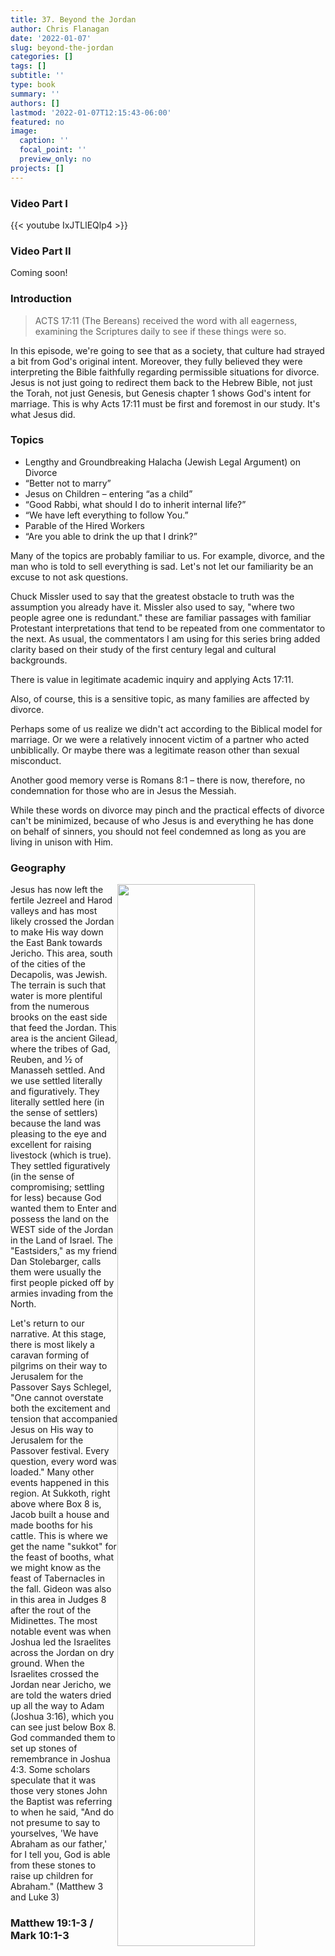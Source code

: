 ```yaml
---
title: 37. Beyond the Jordan
author: Chris Flanagan
date: '2022-01-07'
slug: beyond-the-jordan
categories: []
tags: []
subtitle: ''
type: book
summary: ''
authors: []
lastmod: '2022-01-07T12:15:43-06:00'
featured: no
image:
  caption: ''
  focal_point: ''
  preview_only: no
projects: []
---
```


### Video Part I

{{< youtube IxJTLlEQlp4 >}}

### Video Part II

Coming soon!

### Introduction 

> ACTS 17:11 (The Bereans) received the word with all eagerness, examining the Scriptures daily to see if these things were so.

In this episode, we're going to see that as a society, that culture had strayed a bit from God's original intent.  Moreover, they fully believed they were interpreting the Bible faithfully regarding permissible situations for divorce.  Jesus is not just going to redirect them back to the Hebrew Bible, not just the Torah, not just Genesis, but Genesis chapter 1 shows God's intent for marriage.  This is why Acts 17:11 must be first and foremost in our study.  It's what Jesus did.

### Topics

* Lengthy and Groundbreaking Halacha (Jewish Legal Argument) on Divorce
* “Better not to marry”
* Jesus on Children – entering “as a child”
* “Good Rabbi, what should I do to inherit internal life?”
* “We have left everything to follow You.”
* Parable of the Hired Workers
* “Are you able to drink the up that I drink?”


Many of the topics are probably familiar to us.  For example, divorce, and the man who is told to sell everything is sad.  Let's not let our familiarity be an excuse to not ask questions.  

Chuck Missler used to say that the greatest obstacle to truth was the assumption you already have it.  Missler also used to say, "where two people agree one is redundant." these are familiar passages with familiar Protestant interpretations that tend to be repeated from one commentator to the next.  As usual, the commentators I am using for this series bring added clarity based on their study of the first century legal and cultural backgrounds.

There is value in legitimate academic inquiry and applying Acts 17:11. 

Also, of course, this is a sensitive topic, as many families are affected by divorce. 

Perhaps some of us realize we didn't act according to the Biblical model for marriage. Or we were a relatively innocent victim of a partner who acted unbiblically.  Or maybe there was a legitimate reason other than sexual misconduct.  

Another good memory verse is Romans 8:1 – there is now, therefore, no condemnation for those who are in Jesus the Messiah.  

While these words on divorce may pinch and the practical effects of divorce can't be minimized, because of who Jesus is and everything he has done on behalf of sinners, you should not feel condemned as long as you are living in unison with Him.

### Geography

<img src="images/map.jpg" alt="" width="66%" style="float:right" />

Jesus has now left the fertile Jezreel and Harod valleys and has most likely crossed the Jordan to make His way down the East Bank towards Jericho.  This area, south of the cities of the Decapolis, was Jewish.  The terrain is such that water is more plentiful from the numerous brooks on the east side that feed the Jordan.  This area is the ancient Gilead, where the tribes of Gad, Reuben, and ½ of Manasseh settled.  And we use settled literally and figuratively.  They literally settled here (in the sense of settlers) because the land was pleasing to the eye and excellent for raising livestock (which is true).  They settled figuratively (in the sense of compromising; settling for less) because God wanted them to Enter and possess the land on the WEST side of the Jordan in the Land of Israel.  The "Eastsiders," as my friend Dan Stolebarger, calls them were usually the first people picked off by armies invading from the North.

Let's return to our narrative.  At this stage, there is most likely a caravan forming of pilgrims on their way to Jerusalem for the Passover <click and read> Says Schlegel, "One cannot overstate both the excitement and tension that accompanied Jesus on His way to Jerusalem for the Passover festival.  Every question, every word was loaded." Many other events happened in this region.  At Sukkoth, right above where Box 8 is, Jacob built a house and made booths for his cattle.  This is where we get the name "sukkot" for the feast of booths, what we might know as the feast of Tabernacles in the fall.  Gideon was also in this area in Judges 8 after the rout of the Midinettes.  The most notable event was when Joshua led the Israelites across the Jordan on dry ground.  When the Israelites crossed the Jordan near Jericho, we are told the waters dried up all the way to Adam (Joshua 3:16), which you can see just below Box 8.  God commanded them to set up stones of remembrance in Joshua 4:3.   Some scholars speculate that it was those very stones John the Baptist was referring to when he said, "And do not presume to say to yourselves, 'We have Abraham as our father,' for I tell you, God is able from these stones to raise up children for Abraham." (Matthew 3 and Luke 3)

### Matthew 19:1-3 / Mark 10:1-3


| Matthew 19 | Mark 10
| :--  | :--
| 1 Now when Jesus had finished these sayings, he went away from Galilee and entered the region of {{<hl>}}Judea beyond the Jordan{{</hl>}}. 2 And large crowds followed him, and he healed them there. 3 And Pharisees came up to him and tested him by asking, “Is it lawful to divorce one's wife for any cause?” | 1 And he left there and went to the {{<hl>}}region of Judea and beyond the Jordan{{</hl>}}, and crowds gathered to him again. And again, as was his custom, he taught them. 2 And Pharisees came up and in order to test him asked, “Is it lawful for a man to divorce his wife?” 3 He answered them, {{<hl>}}“What did Moses command you?”{{</hl>}}


![](images/Slide6.JPG)

Jewish travelers in the first century AD usually traveled on the eastern side of the Jordan River because 

  1. this allowed them to travel in Jewish territory instead of Samaritan, and
  2. freshwater springs are found on this side.  
  
Schlegel also notes that these crowds probably provided Jesus a certain degree of anonymity from those who meant Him harm. 

Next, we're told that the Pharisees wanted to {{<hl>}}test{{</hl>}} him on the matter of divorce.  Here, the traditional Christian viewpoint is that the Pharisees are setting a trap for him.  As they were now back in Antipas' territory of Perea, perhaps they saw an opportunity for history to repeat itself.  After all, John the Baptist was arrested and ultimately beheaded when he spoke against the Divorce of Herod Antipas. 

While I'm never opposed to a good conspiracy theory, let's look at what we are and are not told by the text.  Matthew and Mark indeed say they said this to "test" him. 

In John 6:6, Jesus uses the same Greek word when he "tested" one of the disciples.  G3985 Pieradzo.  Do we honestly think Jesus wanted to set a trap for his disciples?  Actually, the word is used positively (legitimate inquiry, due diligence) and negatively (tempt to sin).  Paul encourages us to Pieradzo ourselves to see whether we are in the faith (2 Cor 13:5).  Abraham was Pieradzo'ed to offer Isaac (Heb 11:17).  In other words, without added context, the word itself is as neutral as our word "test" is.  We are simply not given enough context to conclude the Pharisees are up to no good, so I suggest we give them the benefit of the doubt.  I believe this is what God would have us do in any circumstance where we don't have enough information.   As a side note, entangle, or snare is a different Greek word.  Keener points out that testing an extraordinary person's wisdom was a common theme in the Old Testament.  He cited how the Queen of Sheba sought to "prove Solomon with hard questions" (1st Kings 10:1)

I know it's a nearly automatic reaction for us to see the Pharisees as evil - I think some commentators seem to be as obsessed with taking out the Pharisees as bad as poor Elmer Fudd is with Buggs Bunny, which is why I jokingly sometimes say, "wascawwy Phawisees" to remind us not to take these overly negative views on the Pharisees too seriously.  

I know I repeat this a lot, but as I've gone through this study, now at lesson 37 of 54, one thing God has revealed to me is that I need to have a more charitable spirit and give others the benefit of the doubt if I don't have all the facts.  That is a good lesson for everyone – especially currently where civil discourse is hard to come by.

Look, the Pharisees may indeed have been up to no good in this circumstance; in my view, though, it would be better to be wrong on the side of giving another grace and mercy than wrong on the side of incorrect and premature judgment and condemnation.

In this case, there is an entirely plausible explanation for their question that doesn't involve a sinister plot.  maybe they just wanted to know the answer to this critically important and controversial spiritual and societal question?


In any case, note Jesus' Acts 17:11 response: in Marks version, he asks, "what did Moses write"; in Matthew's version, He says "Have you not read…"?

### Matthew 19:4-8

| Matthew 19 | Mark 10:3-9
| :--  | :--
| 4  He answered, “Have you not read that he who created them {{<hl>}}from the beginning made them male and female, 5  and said, ‘Therefore a man shall leave his father and his mother and hold fast to his wife, and the two shall become one flesh’? 6  So they are no longer two but one flesh. What therefore God has joined together, let not man separate.”{{</hl>}} 7  They said to him, “Why then did Moses command one to give a certificate of divorce and to send her away?” 8  He said to them, “Because of your {{<hl>}}hardness of heart{{</hl>}} Moses allowed you to divorce your wives, but from the beginning it was not so. | 3  He answered them, {{<hl>}}“What did Moses command you?”{{</hl>}} 4  They said, “Moses allowed a man to write a certificate of divorce and to send her away.” 5  And Jesus said to them, “Because of your hardness of heart he wrote you this commandment. 6  But from the beginning of creation, ‘God made them male and female.’ 7  ‘Therefore a man shall leave his father and mother and hold fast to his wife, 8  and the two shall become one flesh.’ So they are no longer two but one flesh. 9  What therefore God has joined together, let not man separate.”

> Deuteronomy 24:11 "When a man takes a wife and marries her, if then she finds no favor in his eyes because he has found some indecency in her, and he writes her a certificate of divorce and puts it in her hand and sends her out of his house, and she departs out of his house.  

Keener notes that historically, other ancient societies held that there must be clear grounds for the divorce.  He writes, "a bill of divorcement is drawn up specifying these particulars, which if it follows the manner of other legal proceedings, would be reviewed by a body of elders and testimony would be given." In other words, the original intent was NEVER any random or petty dissatisfaction.  A court had to decide whether the divorce would be granted.

This high standard eroded over the years.  

#### They said, "Moses allowed a man to write a certificate of divorce and send her away" - Mark 10:4

Remember we have mentioned that there were two primary Pharisaic schools of thought.  One was the House of Hillel, and the other was the house of Shammai.  They usually agree but when they don’t, they fought to the death.  It's sort of like two different Baptist denominations.  Maybe one is Calvinist, and the other is Armenian.  They agree on everything else, but if you bring up fate versus free-will, there could be bloodshed.   It was sort of like that with Hillel and Shammai.  Hillel was generally more permissive (in good ways usually) while Shammai was narrower and more restrictive.

The big question is, what does the Torah mean by "he has found some _indecency_ in her." Traditionally and logically, this refers to sexual impurity.  Keep in mind that Adultery was a capital offense.  When the death penalty could not be delivered, the Jewish law compelled a husband to divorce his wife – this was the underlying tension between Joseph and Mary when Joseph had resolved to put Mary away quietly.  

Shammai held that "unseemingly thing/indecency" should be interpreted no further than sexual impropriety.  On the other hand, Hillel interpreted the "indecency "of Deuteronomy 24:1 as just about anything that the husband found disagreeable about his wife" including being a bad cook or even finding another woman more attractive. Even within the Hillel camp, Stern writes that there was a Rabbi Elazar who said, "When a man divorces his first wife, even the altar sheds tears." So they were not unanimous even within one camp or the other.

Of course, the permissiveness of Hillel sounds absurd by our standards but pretty much, isn't that the way it is today?  Anyone can serve papers at any time for any reason.  As I say often, we are not one to point fingers at their ability to compromise and justify our sin as something that is "OK".  We are no different.  Just compare a TV show from the 60s to one from the 80s to one from today and you'll see what I'm talking about.

In fact, I'm inclined to give these Pharisees here some credit for pressing the issue.  I like to think that the reason they asked the question was because perhaps after a few decades of Hillel's interpretation, they were starting to see the damaging effect a liberal position divorce was having.  If they knew anything about Jesus, they knew He was highly likely to take a strict and narrow interpretation.  Maybe they wanted him to say this "on the record", which He did.  This is pure speculation on my part but it's not outside the realm of possibility.

#### From the beginning of the creation, He made them male and female - Mark 10:6

In Hebrew or Aramaic, Jesus would have said something like ְמְרֵאשִׁית  from the beginning" which is related to בְּרֵאשִׁית in the beginning" which is also the Hebrew name of the book we call Genesis.  So, Jesus could just as well have said "as it is written in Genesis, He created them male and female.  From this the sages came to an understanding that God's design for a marriage was one man and one woman, inseparable (the two shall become one flesh.  

"Hardness of heart" certainly recalls God's description of Pharoah during the 10 plagues and the exodus. 

Moses never _commanded_ divorce.  The Bible _PERMITS_ divorce because it makes provisions and to a certain extent concessions for man's fall and propensity to sin.  The Torah allows it, but it does not Will it any more than the creation of cities of refuge is intended to command and sanction manslaughter.   Divorce is contrary to God's plan; however, when it happens, God's law is prepared to direct us.  

Keener notes that "concession" was a legal category among Jewish teachers.  It is something that was permitted only because it was better to regulate the sin than to relinquish control over it altogether." Divorce is going to happen even though it is contrary to God's will.  We can't pretend it won't ever happen, so we need to make provisions when it does is the thought.

If it has happened to you or someone close to you, remember God's mercy and forgiveness is similarly available.

On a related and often problematic note, the same logic can be used for polygamy.  The Bible tacitly permits a man to have more than one wife (as was more common in ancient cultures), but from the beginning it should not be this way.  The standard for male believers today is one single lifetime wife.  The Torah creates certain parameters as a concession, but God never once says Polygamy is a good thing just like He never calls divorce good.


### Matthew 19:9 / Mark 10:10-12

| Matthew 19 | Mark 10
| :--  | :--
| 9  And I say to you: whoever divorces his wife, {{<hl>}}except for sexual immorality{{</hl>}}, and marries another, commits adultery.”  | 10  And in the house the disciples asked him again about this matter. 11  And he said to them, “Whoever divorces his wife and marries another commits adultery {{<hl>}}against her{{</hl>}}, 12  and if she divorces her husband and marries another, she commits adultery.” 


That Mark leaves out "{{<hl>}}except for sexual immorality{{</hl>}}" is curious.  Lancaster presents a couple of options.  

* One possibility is that Mark understood sexual immorality as a marriage failure goes without saying
* Perhaps Matthew was more interested in the Hillel Shammai distinction than Mark was
* Perhaps Jesus is implying that divorce WITHOUT remarriage is allowable for lesser reasons
  * Consider the different interpretation possible by changing the emphasis:
    * Whoever DIVORCES and marries another = the divorce is the triggering event
    * Whoever divorces and MARRIES another = unjustifiably marrying another is the triggering event
  *  Paul supplies one of these reasons in 1 Corinthians 7:15 "if an unbelieving partner separates, let it be so". 

#### Whoever divorces...IN ORDER TO marry another...

There is also the thought we looked at in Luke a few lessons ago, where the Greek could be translated as "whoever divorces another _for the sole purpose of_ marrying another commits adultery.  Whereas today, a divorced partner may choose to remain single, that possibility was less likely in the ancient world.   

> In any case, Jesus ultimate message seems to be that an illegitimate divorce (for whatever reason) meant that the divorce paper was not worth the paper it was written on. Effectively in the eyes of God if not man, the couple is still married.  

Therefore, any sexual contact outside of that marriage would be inappropriate.  

On the other hand, as Lancaster writes, "if the divorce had been issued for a legitimate reason (one where a court would have granted a divorce under the circumstances), the divorce was then valid, and remarriage permitted.


#### Whoever divorces his wife, except for fornication, and marries another, commits adultery (Mark "commits adultery against her") Mark 10:11

Another nuance is that adultery was narrowly defined as sexual relations with another man's wife.  A man who strayed with a married woman was subject to the death penalty, but A man who strayed with an unmarried woman would be guilty of immorality or perhaps rape, but not adultery.  In fact, the man could arrange to marry the girl, and all would be legitimate.  We see an example of this in the sordid episode with Shechem and Dinah in Genesis 34.  We also see this with David and Bathsheba.  In a certain sense, with Uriah out of the way, at the time it occurred, the marriage between David and Bathsheba was considered legitimate (despite all the other sins and havoc David's indiscretion caused).  Specifically, Solomon was not considered an illegitimate offspring but was entitled to take his place on David's throne.  

Remember this is the ancient world we're talking about which had different standards and sensitivities than our world today does. 

Lancaster considers the statement "adultery against her" one of the most radical Halachic statements Jesus made.  First century Jewish women had little say in divorce and specifically did not have the prerogative to divorce their husbands.  With this said, most Jewish courts forced men to issue their wives a certificate of divorce if she had a legitimate grievance against him (and women were sometimes able to seek relief from roman courts to obtain a divorce).  Nonetheless – Jesus is here holding husbands up to the same standards of marital fidelity.   Jesus is breaking with the common thought but not with the Torah.  The Torah "from the beginning" always held mutual fidelity as the Will of God.    Just like with the sermon on the mount, he is holding us all to a higher standard of behavior.  Keener agrees and says, "Because men could divorce women unilaterally, but women could demand a divorce only under certain very narrow conditions (and then needed the court's help), Jesus' opposition to this sort of divorce is a defense of married women."

As we've often said, it may be tempting to blame the Jews of Jesus' day for their legalism and bending rules to fit their circumstances.  I submit to you that we are no different in our ability to rationalize our personal choices.

### Matthew 19:10-12

| Matthew 19 | 
| :--  | 
| 10  The disciples said to him, “If such is the case of a man with his wife, it is better not to marry.” 11  But he said to them, “Not everyone can receive this saying, but only those to whom it is given. 12  For there are eunuchs who have been so from birth, and there are eunuchs who have been made eunuchs by men, and there are eunuchs who have made themselves eunuchs for the sake of the kingdom of heaven. Let the one who is able to receive this receive it.” |

Given the male-dominated society the disciples grew up in, Jesus words were shocking to the disciples.  In their minds Jesus was potentially condemning these men to a lifetime of misery should they find some displeasure in their wives that fell short of sexual impropriety.   Many of us forget the covenantal nature of a marriage.  

Keener explains, "Jewish men took the right to divorce for granted.  To marry without an escape clause in case it did not work—parents arranged the marriages and partners did not always turn out as expected—made the prospect of marriage itself frightening."

A covenant is not supposed to be easy to break so conversely, one should not enter a covenant lightly.  The Hebrew word for making a covenant is literally the word "cut" (ka-Raht).  This is because in the Old Testament days, as the contract or covenant was being executed, they would typically sacrifice an animal.  The parties would essentially communicate to each other "if I fail to keep my terms of this covenant, let me be hacked to pieces like this animal."  

To me, the disciples' reaction and Jesus’ response reminds me of Jesus' words on discipleship.  Marriage, like discipleship should not be taken lightly.  Maybe you need to go tend to your fields or bury your father first if you aren't ready to join me.  You better count the cost because in a sense it can cost you everything.  Not everyone can receive this saying, but if you can receive it, you have no idea what tremendous rewards await you.

These words regarding being a eunuch are a little troubling.  Jesus appears to be saying celibacy is a higher calling than marriage and if you can't be a eunuch than you should get married.  There are several problems with this interpretation.  First, the Torah prohibits physical mutilation.  While many pagan societies castrated slaves both as a protection for the families they served and as a sign of loyalty on the part of the slave, this was never the case in Jewish society.  The Bible teaches that "it is not good for man to be alone" and God's plan was one man and one woman from the Beginning.  He commands his people to "be fruitful and multiply.  “Rabbis were almost always married, and a good Jewish Rabbi would never espouse celibacy.  We're about to read of Jesus' position on Children; how basically since He had no children of his own, ALL OF US are his children.  It would be difficult to place such a high value on children if he was commanding his followers to be celibate.

Stern has an excellent summary: "Judaism has always considered marriage both normal and desirable-"The unmarried person lives without joy, without blessing and without good....  An unmarried man is not fully a man" (Talmud: Yevamot 62b-63a).  On the other hand, some branches of Christianity came to grant abnormally high status to celibacy (on this phenomenon see 1Co_7:1-40). 

Depending on the calling and preferences of the individual, Yeshua allows that either the married or the single life can be one of service to God and humanity; and he takes care to minimize needless guilt on the part of those making the choice."

Also historically, the fact that segments of Christianity require celibacy, both in the past and currently, can trace its roots in the gnostic movement, which generally held that anything physical or material was sinful.  This is rightfully called a gnostic heresy.


As an exception, Jesus appears to be saying that the celibate path may be right for a very few individuals.  Lancaster guesses that Jesus avoided marriage for the sake of maintaining a constant state of ritual purity.  This is consistent with Paul, who recommends short-term abstinence, with mutual consent of husband and wife for the purposes of prayer.  On that note, I had a pastor (married of course) who liked to say "well…I can't say I've never been called to that particular kind of fast."
 
### Matthew 19:13-15 / Mark 10:13-16 / Luke 19:15-17

| Matthew 19 | Mark 10 | Luke 19
| :--  | :-- | :--
| 13  Then children were brought to him that he might lay his hands on them and pray. The disciples rebuked the people, 14  but Jesus said, “Let the little children come to me and do not hinder them, for to such belongs the kingdom of heaven.” 15  And he laid his hands on them and went away. | 13  And they were bringing children to him that he might touch them, and the disciples rebuked them. 14  But when Jesus saw it, {{<hl>}}he was indignant{{</hl>}} and said to them, “Let the children come to me; do not hinder them, for to such belongs the kingdom of God. 15  Truly, I say to you, {{<hl>}}whoever does not receive the kingdom of God like a child shall not enter it{{</hl>}}.” 16  And he took them in his arms and {{<hl>}}blessed them, laying his hands on them{{</hl>}}. | 15  Now they were bringing even infants to him that he might touch them. And when the disciples saw it, they rebuked them. 16  But Jesus called them to him, saying, “Let the children come to me, and do not hinder them, for to such belongs the kingdom of God. 17  Truly, I say to you, whoever does not receive the kingdom of God like a child shall not enter it.”

#### When Jesus saw it, He was indignant - Mark 10:14

Despite being the shortest Gospel, mark includes many details the other writers don't.  Here in verse 14, it says that Jesus was not just correcting the disciples, but he was actually ANGRY with them.  

In part two when we get to the rich young ruler, Mark adds that Jesus looked at the ruler and "loved him".  No other gospel writer adds that detail.  This made me think that it's funny how many Christians condemn the man for being greedy, miserly, idolatrous or whatever.  Yet Jesus loved him.  I think if Jesus loved him, we should love him also, not condemn him.

#### Let the little children come to Me; do not hinder them - Mark 10:14

The disciple's initial instinct is understandable.  With the throng of people that surrounded Jesus at times, we can see how they had to be bodyguards.  Also bestowing blessings seemed frivolous.  To Jesus, nothing like this is frivolous.  I'll be forthright; as I'm typing this and looking at this picture with my two sons now grown and away at college, I'm regretting the missed opportunities where I could have received my kids like Jesus does here.  When Jesus laid his hands on the children and blessed them, He demonstrated that although He remained unmarried and had no natural children, he nonetheless had MANY children.

This episode recalls an earlier time in Peter's home where Jesus uttered nearly identical words about letting the children come to Him.

### So close, yet so far away - the lesson of Gehazi

Keener makes another interesting observation that I haven't seen anywhere else, he's good at that.  He writes, "Insensitive disciples trying to keep from the master those seeking his help might remind Jewish hearers of Gehazi, a disciple of Elisha who eventually lost his position" This struck me hard.  And I need to explain why.  Last lesson we mentioned an event where Naaman the Syrian sought an audience with Elisha who refused, sending an instruction by way of his servant.  That servant was Gehazi.  After Naaman was healed, he wanted to bestow some gift upon Elisha.  Again, Elisha refused.  Gehazi decided that the boss would never find out if I went to Naaman and accept the tribute, so he did.  This is too good, so I must read it:  

| 2 Kings 5:25-27 |
| :-- |
25  He went in and stood before his master, and Elisha said to him, “Where have you been, Gehazi?” And he said, “Your servant went nowhere.”  26  But he said to him, “Did not my heart go when the man turned from his chariot to meet you? Was it a time to accept money and garments, olive orchards and vineyards, sheep and oxen, male servants and female servants? 27  Therefore the leprosy of Naaman shall cling to you and to your descendants forever.” So he went out from his presence a leper, like snow. |

It's concerning that it is possible to be second in command to a man of God and yet have none of his righteousness rub off on you.  That was Gehazi's case.  In the disciples’ case, it's possible to walk in Jesus' dust and still not have a heart for the things he has a heart for.  That's me in a lot of areas.  This pinches quite a bit.   For you it may or may not be children, but it may be something else.  What areas of your life do you know you are not acting like Jesus would act?  

#### Truly, I say to you, whoever does not receive the kingdom of God like a child shall not enter it - Mark 10:15

In context, when Jesus says,  he is likely referring to the lowly social status of a child as opposed to any specific behavior trait.  Although Children were and are to be cared for and raised to be mature adults, a child occupies the lowest position in society (whether they like it or not).  This is true even today, where a child doesn't obtain the majority of his or her constitutional rights until the 18th birthday.   

While many of our kids would probably disagree with this, Lancaster says, "to become like a child is to set aside concerns of prestige, to relinquish one's personal dignity and prerogatives, and to accept the lowest place at the table.  The one who truly humbles himself and considers others more important than himself is the one who will find himself first in the kingdom."

Like we studied last time; we do not present Jesus our own righteousness.  Like a child who must rely on a parent or guardian, we must rely on Jesus.

Stay tuned for Part II!

### Image Gallery

{{< gallery album="37" >}} 

 Images used are courtesy of the Photo Companion to the Bible or the Pictorial Library of Bible Lands.


### References

* Bolen, Todd. “Mark 10.” PowerPoint handout, Santa Clarita, CA, 2018. https://bibleplaces.org
* ---. "Matthew 19." PowerPoint handout, Santa Clarita, CA, 2018. https://bibleplaces.org
* Keener, Craig S. The IVP Bible Background Commentary: New Testament. 2nd edition. Downers Grove, Illinois: IVP Academic, 2014.
* Lancaster, Daniel T. “Beyond the Jordan” In Chronicles of the Messiah, edited by Boaz D. Michael and Stephen D. Lancaster. Second edition. Marshfield, MO: First Fruits of Zion, 2014.
* Robertson, A. T. A Harmony of the Gospels. E-Sword edition. New York: Harper & Row, 1950.
* Schlegel, William. The Land and the Bible: A Historical Geographical Companion to the Satellite Bible Atlas. https://www.bibleplaces.com/wp-content/uploads/2015/08/The-Land-and-the-Bible.pdf.  2015.
* ---. Satellite Bible Atlas. https://www.bibleplaces.com/satellite-bible-atlas-schlegel/  2016.
* Stern, David H. Jewish New Testament Commentary: A Companion Volume to the Jewish New Testament. Reprint edition. Clarksville, Md.: Lederer Messianic Publications, 1992.



 Images used are courtesy of the Photo Companion to the Bible or the Pictorial Library of Bible Lands.





